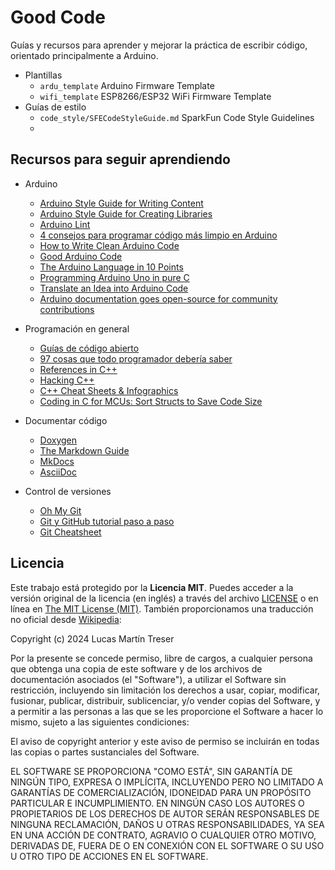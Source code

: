 # Good Code

Guías y recursos para aprender y mejorar la práctica de escribir código, orientado principalmente a Arduino.

- Plantillas
    - `ardu_template` Arduino Firmware Template
    - `wifi_template` ESP8266/ESP32 WiFi Firmware Template
- Guías de estilo
    - `code_style/SFECodeStyleGuide.md` SparkFun Code Style Guidelines
    - 

## Recursos para seguir aprendiendo

- Arduino

    - [Arduino Style Guide for Writing Content](https://docs.arduino.cc/learn/contributions/arduino-writing-style-guide)
    - [Arduino Style Guide for Creating Libraries](https://docs.arduino.cc/learn/contributions/arduino-library-style-guide/)
    - [Arduino Lint](https://github.com/arduino/arduino-lint)
    - [4 consejos para programar código más limpio en Arduino](https://www.luisllamas.es/4-consejos-para-programar-codigo-mas-limpio-en-arduino/)
    - [How to Write Clean Arduino Code](https://blog.wokwi.com/how-to-write-clean-arduino-code/)
    - [Good Arduino Code](https://goodarduinocode.com/)
    - [The Arduino Language in 10 Points](https://roboticsbackend.com/the-arduino-language-in-10-points/)
    - [Programming Arduino Uno in pure C](https://balau82.wordpress.com/2011/03/29/programming-arduino-uno-in-pure-c/)
    - [Translate an Idea into Arduino Code](https://beckystern.com/2019/05/05/translate-an-idea-into-arduino-code/)
    - [Arduino documentation goes open-source for community contributions](https://github.com/arduino/docs-content)

- Programación en general

    - [Guías de código abierto](https://opensource.guide/es/)
    - [97 cosas que todo programador debería saber](http://97cosas.com/programador/)
    - [References in C++](https://www.geeksforgeeks.org/references-in-cpp/)
    - [Hacking C++](https://hackingcpp.com/)
    - [C++ Cheat Sheets & Infographics](https://hackingcpp.com/cpp/cheat_sheets.html)
    - [Coding in C for MCUs: Sort Structs to Save Code Size](https://philmulholland.medium.com/coding-in-c-for-mcus-sort-structs-to-save-code-size-7a311e83a5db)

- Documentar código

    - [Doxygen](https://www.doxygen.nl/)
    - [The Markdown Guide](https://www.markdownguide.org/)
    - [MkDocs](https://www.mkdocs.org/)
    - [AsciiDoc](https://asciidoc.org/)

- Control de versiones

    - [Oh My Git](https://ohmygit.blinry.org/)
    - [Git y GitHub tutorial paso a paso](https://programarfacil.com/blog/arduino-blog/git-y-github/)
    - [Git Cheatsheet](http://ndpsoftware.com/git-cheatsheet.html)

## Licencia

Este trabajo está protegido por la **Licencia MIT**. Puedes acceder a la versión original de la licencia (en inglés) a través del archivo [LICENSE](./LICENSE) o en línea en [The MIT License (MIT)](https://mit-license.org/). También proporcionamos una traducción no oficial desde [Wikipedia](https://es.m.wikipedia.org/wiki/Licencia_MIT#La_licencia):

Copyright (c) 2024 Lucas Martín Treser

Por la presente se concede permiso, libre de cargos, a cualquier persona que obtenga una copia de este software y de los archivos de documentación asociados (el "Software"), a utilizar el Software sin restricción, incluyendo sin limitación los derechos a usar, copiar, modificar, fusionar, publicar, distribuir, sublicenciar, y/o vender copias del Software, y a permitir a las personas a las que se les proporcione el Software a hacer lo mismo, sujeto a las siguientes condiciones:

El aviso de copyright anterior y este aviso de permiso se incluirán en todas las copias o partes sustanciales del Software.

EL SOFTWARE SE PROPORCIONA "COMO ESTÁ", SIN GARANTÍA DE NINGÚN TIPO, EXPRESA O IMPLÍCITA, INCLUYENDO PERO NO LIMITADO A GARANTÍAS DE COMERCIALIZACIÓN, IDONEIDAD PARA UN PROPÓSITO PARTICULAR E INCUMPLIMIENTO. EN NINGÚN CASO LOS AUTORES O PROPIETARIOS DE LOS DERECHOS DE AUTOR SERÁN RESPONSABLES DE NINGUNA RECLAMACIÓN, DAÑOS U OTRAS RESPONSABILIDADES, YA SEA EN UNA ACCIÓN DE CONTRATO, AGRAVIO O CUALQUIER OTRO MOTIVO, DERIVADAS DE, FUERA DE O EN CONEXIÓN CON EL SOFTWARE O SU USO U OTRO TIPO DE ACCIONES EN EL SOFTWARE.
